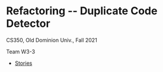 # Refactoring -- Duplicate Code Detector

CS350, Old Dominion Univ., Fall 2021

Team W3-3

* [Stories](https://trello.com/b/K37w8Dur)
